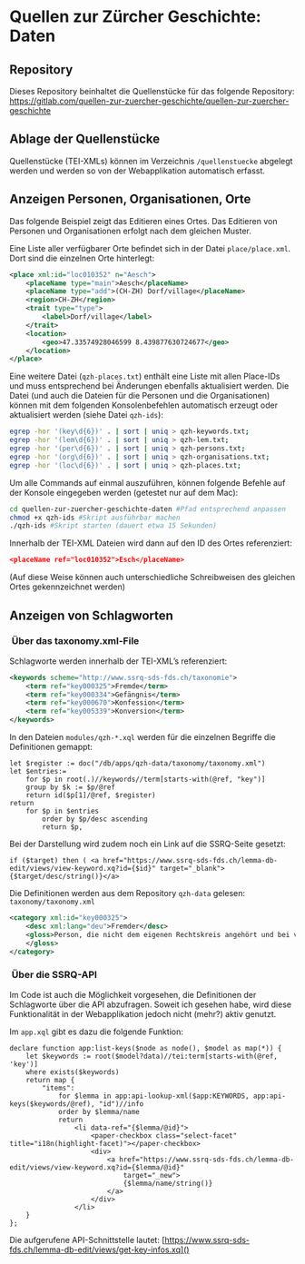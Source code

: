 # Quellen zur Zürcher Geschichte: Daten

## Repository
Dieses Repository beinhaltet die Quellenstücke für das folgende Repository: https://gitlab.com/quellen-zur-zuercher-geschichte/quellen-zur-zuercher-geschichte

## Ablage der Quellenstücke

Quellenstücke (TEI-XMLs) können im Verzeichnis `/quellenstuecke` abgelegt werden und werden so von der Webapplikation automatisch erfasst.

## Anzeigen Personen, Organisationen, Orte

Das folgende Beispiel zeigt das Editieren eines Ortes. Das Editieren von Personen und Organisationen erfolgt nach dem gleichen Muster.

Eine Liste aller verfügbarer Orte befindet sich in der Datei `place/place.xml`. Dort sind die einzelnen Orte hinterlegt:

```xml
<place xml:id="loc010352" n="Aesch">
	<placeName type="main">Aesch</placeName>
	<placeName type="add">(CH-ZH) Dorf/village</placeName>
	<region>CH-ZH</region>
	<trait type="type">
		<label>Dorf/village</label>
	</trait>
	<location>
		<geo>47.33574928046599 8.439877630724677</geo>
	</location>
</place>
```

Eine weitere Datei (`qzh-places.txt`) enthält eine Liste mit allen Place-IDs und muss entsprechend bei Änderungen ebenfalls aktualisiert werden. Die Datei (und auch die Dateien für die Personen und die Organisationen) können mit dem folgenden Konsolenbefehlen automatisch erzeugt oder aktualisiert werden (siehe Datei `qzh-ids`):

```bash
egrep -hor '(key\d{6})' . | sort | uniq > qzh-keywords.txt;
egrep -hor '(lem\d{6})' . | sort | uniq > qzh-lem.txt;
egrep -hor '(per\d{6})' . | sort | uniq > qzh-persons.txt;
egrep -hor '(org\d{6})' . | sort | uniq > qzh-organisations.txt;
egrep -hor '(loc\d{6})' . | sort | uniq > qzh-places.txt;
```
 
Um alle Commands auf einmal auszuführen, können folgende Befehle auf der Konsole eingegeben werden (getestet nur auf dem Mac):

```bash
cd quellen-zur-zuercher-geschichte-daten #Pfad entsprechend anpassen
chmod +x qzh-ids #Skript ausführbar machen
./qzh-ids #Skript starten (dauert etwa 15 Sekunden)
```

Innerhalb der TEI-XML Dateien wird dann auf den ID des Ortes referenziert:

```json
<placeName ref="loc010352">Esch</placeName>
```

(Auf diese Weise können auch unterschiedliche Schreibweisen des gleichen Ortes gekennzeichnet werden)

## Anzeigen von Schlagworten


###  Über das taxonomy.xml-File
Schlagworte werden innerhalb der TEI-XML’s referenziert:

```xml
<keywords scheme="http://www.ssrq-sds-fds.ch/taxonomie">
	<term ref="key000325">Fremde</term>
	<term ref="key000334">Gefängnis</term>
	<term ref="key000670">Konfession</term>
	<term ref="key005339">Konversion</term>
</keywords>
```

In den Dateien `modules/qzh-*.xql` werden für die einzelnen Begriffe die Definitionen gemappt:

```XQuery
let $register := doc("/db/apps/qzh-data/taxonomy/taxonomy.xml")
let $entries:=
	for $p in root(.)//keywords//term[starts-with(@ref, "key")]        
	group by $k := $p/@ref
	return id($p[1]/@ref, $register)
return 
	for $p in $entries
		order by $p/desc ascending
		return $p,
```

Bei der Darstellung wird zudem noch ein Link auf die SSRQ-Seite gesetzt:

```XQuery
if ($target) then ( <a href="https://www.ssrq-sds-fds.ch/lemma-db-edit/views/view-keyword.xq?id={$id}" target="_blank">{$target/desc/string()}</a>
```

Die Definitionen werden aus dem Repository `qzh-data` gelesen: `taxonomy/taxonomy.xml`

```xml
<category xml:id="key000325">
	<desc xml:lang="deu">Fremder</desc>
	<gloss>Person, die nicht dem eigenen Rechtskreis angehört und bei verminderter Rechtsfähigkeit Beschränkungen im Alltag und Erwerbsleben erfährt
	</gloss>
</category>
```

###  Über die SSRQ-API

Im Code ist auch die Möglichkeit vorgesehen, die Definitionen der Schlagworte über die API abzufragen. Soweit ich gesehen habe, wird diese Funktionalität in der Webapplikation jedoch nicht (mehr?) aktiv genutzt.

Im `app.xql` gibt es dazu die folgende Funktion:

```XQuery
declare function app:list-keys($node as node(), $model as map(*)) {
    let $keywords := root($model?data)//tei:term[starts-with(@ref, 'key')]
    where exists($keywords)
    return map {
        "items":
            for $lemma in app:api-lookup-xml($app:KEYWORDS, app:api-keys($keywords/@ref), "id")//info
            order by $lemma/name
            return
                <li data-ref="{$lemma/@id}">
                    <paper-checkbox class="select-facet" title="i18n(highlight-facet)"></paper-checkbox>
                    <div>
                        <a href="https://www.ssrq-sds-fds.ch/lemma-db-edit/views/view-keyword.xq?id={$lemma/@id}"
                            target="_new">
                            {$lemma/name/string()}
                        </a>
                    </div>
                </li>
    }
};
```

Die aufgerufene API-Schnittstelle lautet: [https://www.ssrq-sds-fds.ch/lemma-db-edit/views/get-key-infos.xq]()


